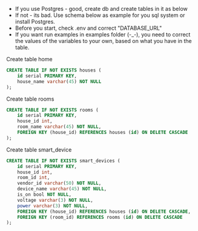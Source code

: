 - If you use Postgres - good, create db and create tables in it as below
- If not - its bad. Use schema below as example for you sql system or install Postgres.
- Before you start, check .env and correct "DATABASE_URL"
- If you want run examples in examples folder (-_-), you need to correct the values of the variables to your own, based on what you have in the table.

Create table home
```sql
CREATE TABLE IF NOT EXISTS houses (
    id serial PRIMARY KEY,
    house_name varchar(45) NOT NULL
);
```


Create table rooms
```sql
CREATE TABLE IF NOT EXISTS rooms (
    id serial PRIMARY KEY,
    house_id int,
    room_name varchar(45) NOT NULL,
    FOREIGN KEY (house_id) REFERENCES houses (id) ON DELETE CASCADE
);
```

Create table smart_device
```sql
CREATE TABLE IF NOT EXISTS smart_devices (
    id serial PRIMARY KEY,
    house_id int,
    room_id int, 
    vendor_id varchar(50) NOT NULL,
    device_name varchar(45) NOT NULL,
    is_on bool NOT NULL,
    voltage varchar(3) NOT NULL,
    power varchar(3) NOT NULL,
    FOREIGN KEY (house_id) REFERENCES houses (id) ON DELETE CASCADE, 
    FOREIGN KEY (room_id) REFERENCES rooms (id) ON DELETE CASCADE   
);
```